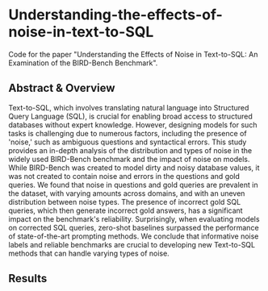 # Understanding-the-effects-of-noise-in-text-to-SQL
Code for the paper "Understanding the Effects of Noise in Text-to-SQL: An Examination of the BIRD-Bench Benchmark".

## Abstract & Overview

Text-to-SQL, which involves translating natural language into Structured Query Language (SQL), is crucial for enabling broad access to structured databases without  expert knowledge. However, designing models for such tasks is challenging due to numerous factors, including the presence of 'noise,' such as ambiguous questions and syntactical errors. This study provides an in-depth analysis of the distribution and types of noise in the widely used BIRD-Bench benchmark and the impact of noise on models. While BIRD-Bench was created to model dirty and noisy database values, it was not created to contain noise and errors in the questions and gold queries. We found that noise in questions and gold queries are prevalent in the dataset, with varying amounts across domains, and with an uneven distribution between noise types. The presence of incorrect gold SQL queries, which then generate incorrect gold answers, has a significant impact on the benchmark's reliability. Surprisingly, when evaluating models on corrected SQL queries, zero-shot baselines surpassed the performance of state-of-the-art prompting methods. We conclude that informative noise labels and reliable benchmarks are crucial to developing new Text-to-SQL methods that can handle varying types of noise.

## Results

